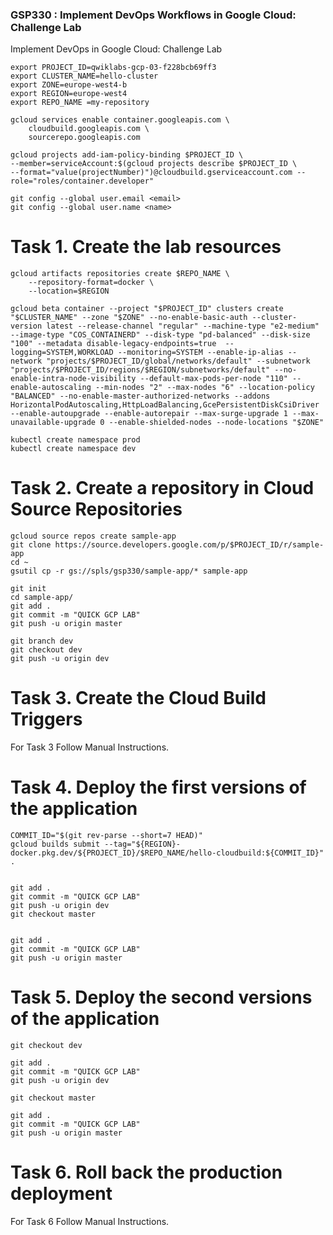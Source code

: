 ### GSP330 :  Implement DevOps Workflows in Google Cloud: Challenge Lab 

Implement DevOps in Google Cloud: Challenge Lab

```
export PROJECT_ID=qwiklabs-gcp-03-f228bcb69ff3
export CLUSTER_NAME=hello-cluster
export ZONE=europe-west4-b
export REGION=europe-west4
export REPO_NAME =my-repository 
```
```
gcloud services enable container.googleapis.com \
    cloudbuild.googleapis.com \
    sourcerepo.googleapis.com

gcloud projects add-iam-policy-binding $PROJECT_ID \
--member=serviceAccount:$(gcloud projects describe $PROJECT_ID \
--format="value(projectNumber)")@cloudbuild.gserviceaccount.com --role="roles/container.developer"

git config --global user.email <email> 
git config --global user.name <name>
```

# Task 1. Create the lab resources

```
gcloud artifacts repositories create $REPO_NAME \
    --repository-format=docker \
    --location=$REGION

gcloud beta container --project "$PROJECT_ID" clusters create "$CLUSTER_NAME" --zone "$ZONE" --no-enable-basic-auth --cluster-version latest --release-channel "regular" --machine-type "e2-medium" --image-type "COS_CONTAINERD" --disk-type "pd-balanced" --disk-size "100" --metadata disable-legacy-endpoints=true  --logging=SYSTEM,WORKLOAD --monitoring=SYSTEM --enable-ip-alias --network "projects/$PROJECT_ID/global/networks/default" --subnetwork "projects/$PROJECT_ID/regions/$REGION/subnetworks/default" --no-enable-intra-node-visibility --default-max-pods-per-node "110" --enable-autoscaling --min-nodes "2" --max-nodes "6" --location-policy "BALANCED" --no-enable-master-authorized-networks --addons HorizontalPodAutoscaling,HttpLoadBalancing,GcePersistentDiskCsiDriver --enable-autoupgrade --enable-autorepair --max-surge-upgrade 1 --max-unavailable-upgrade 0 --enable-shielded-nodes --node-locations "$ZONE"
```

```
kubectl create namespace prod	
kubectl create namespace dev
```

# Task 2. Create a repository in Cloud Source Repositories

```
gcloud source repos create sample-app
git clone https://source.developers.google.com/p/$PROJECT_ID/r/sample-app
cd ~
gsutil cp -r gs://spls/gsp330/sample-app/* sample-app
```

```
git init
cd sample-app/
git add .
git commit -m "QUICK GCP LAB"
git push -u origin master

git branch dev
git checkout dev
git push -u origin dev
```

# Task 3. Create the Cloud Build Triggers

For Task 3 Follow Manual Instructions.


# Task 4. Deploy the first versions of the application

```
COMMIT_ID="$(git rev-parse --short=7 HEAD)"
gcloud builds submit --tag="${REGION}-docker.pkg.dev/${PROJECT_ID}/$REPO_NAME/hello-cloudbuild:${COMMIT_ID}" .


git add .
git commit -m "QUICK GCP LAB" 
git push -u origin dev
git checkout master


git add .
git commit -m "QUICK GCP LAB" 
git push -u origin master
```

# Task 5. Deploy the second versions of the application

```
git checkout dev

git add .
git commit -m "QUICK GCP LAB" 
git push -u origin dev

git checkout master

git add .
git commit -m "QUICK GCP LAB" 
git push -u origin master
```

# Task 6. Roll back the production deployment

For Task 6 Follow Manual Instructions.

